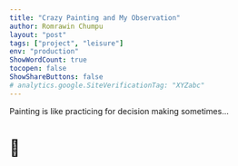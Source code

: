 ```yaml
---
title: "Crazy Painting and My Observation"
author: Romrawin Chumpu
layout: "post"
tags: ["project", "leisure"]
env: "production"
ShowWordCount: true
tocopen: false
ShowShareButtons: false
# analytics.google.SiteVerificationTag: "XYZabc"
---
```


Painting is like practicing for decision making sometimes...

# 💓
